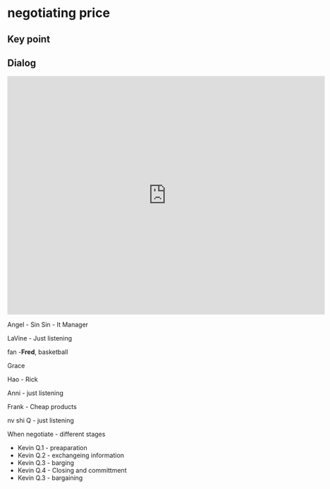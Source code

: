 # negotiating price

## Key point



## Dialog

<iframe name="easyXDM_default3756_provider" id="easyXDM_default3756_provider" src="https://cns.ef-cdn.com/Juno/EvcContent/26/27/Negotiating_price/index.html?api_v=0.0.13&amp;accessKey=850653b3-15a9-4619-9aa5-6dc90d4f9477&amp;attendanceToken=39fb10ed-f926-40ff-a862-dcfe85014567&amp;xdm_e=https%3A%2F%2Fevc.ef.com.cn&amp;xdm_c=default3756&amp;xdm_p=1" frameborder="0" style="box-sizing: border-box; width: 720px; height: 540px;"></iframe>

Angel - Sin Sin - It Manager

 

LaVine -  Just listening



fan -**Fred**, basketball



Grace



Hao - Rick



Anni - just listening



Frank - Cheap products



nv shi Q - just listening 





When negotiate - different stages





- Kevin Q.1 - preaparation
- Kevin Q.2 - exchangeing information
- Kevin Q.3 - barging
- Kevin Q.4 - Closing and committment
- Kevin Q.3 - bargaining